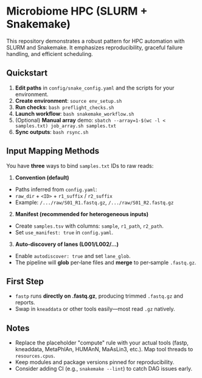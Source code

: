 # Microbiome HPC (SLURM + Snakemake)

This repository demonstrates a robust pattern for HPC automation with SLURM and Snakemake. It emphasizes reproducibility, graceful failure handling, and efficient scheduling.

## Quickstart
1. **Edit paths** in `config/snake_config.yaml` and the scripts for your environment.
2. **Create environment**: `source env_setup.sh`
3. **Run checks**: `bash preflight_checks.sh`
4. **Launch workflow**: `bash snakemake_workflow.sh`
5. (Optional) **Manual array** demo: `sbatch --array=1-$(wc -l < samples.txt) job_array.sh samples.txt`
6. **Sync outputs**: `bash rsync.sh`

## Input Mapping Methods
You have **three** ways to bind `samples.txt` IDs to raw reads:


1. **Convention (default)**
- Paths inferred from `config.yaml`:
- `raw_dir` + `<ID>` + `r1_suffix` / `r2_suffix`
- Example: `/.../raw/S01_R1.fastq.gz`, `/.../raw/S01_R2.fastq.gz`


2. **Manifest (recommended for heterogeneous inputs)**
- Create `samples.tsv` with columns: `sample`, `r1_path`, `r2_path`.
- Set `use_manifest: true` in `config.yaml`.


3. **Auto‑discovery of lanes (L001/L002/…)**
- Enable `autodiscover: true` and set `lane_glob`.
- The pipeline will **glob** per‑lane files and **merge** to per‑sample `.fastq.gz`.


## First Step
- `fastp` runs **directly on .fastq.gz**, producing trimmed `.fastq.gz` and reports.
- Swap in `kneaddata` or other tools easily—most read `.gz` natively.


## Notes
- Replace the placeholder "compute" rule with your actual tools (fastp, kneaddata, MetaPhlAn, HUMAnN, MaAsLin3, etc.). Map tool threads to `resources.cpus`.
- Keep modules and package versions pinned for reproducibility.
- Consider adding CI (e.g., `snakemake --lint`) to catch DAG issues early.